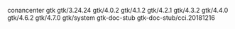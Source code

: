 conancenter
  gtk
    gtk/3.24.24
    gtk/4.0.2
    gtk/4.1.2
    gtk/4.2.1
    gtk/4.3.2
    gtk/4.4.0
    gtk/4.6.2
    gtk/4.7.0
    gtk/system
  gtk-doc-stub
    gtk-doc-stub/cci.20181216
